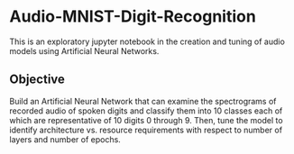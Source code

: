 # Audio-MNIST-Digit-Recognition
This is an exploratory jupyter notebook in the creation and tuning of audio models using Artificial Neural Networks.

## Objective
Build an Artificial Neural Network that can examine the spectrograms of recorded audio of spoken digits and classify them into 10 classes each of which are representative of 10 digits 0 through 9. Then, tune the model to identify architecture vs. resource requirements with respect to number of layers and number of epochs.

